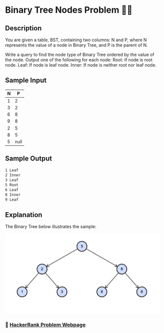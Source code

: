 # Binary Tree Nodes Problem 🌳🧮

## Description
You are given a table, BST, containing two columns: N and P, where N represents the value of a node in Binary Tree, and P is the parent of N.

Write a query to find the node type of Binary Tree ordered by the value of the node. Output one of the following for each node:
Root: If node is root node.
Leaf: If node is leaf node.
Inner: If node is neither root nor leaf node.

## Sample Input
| N | P |
|---|---|
| 1 | 2 |
| 3 | 2 |
| 6 | 8 |
| 9 | 8 |
| 2 | 5 |
| 8 | 5 |
| 5 | null |

## Sample Output
```
1 Leaf
2 Inner
3 Leaf
5 Root
6 Leaf
8 Inner
9 Leaf
```

## Explanation
The Binary Tree below illustrates the sample:

![Binary Tree Image](./BinaryTree_Image.jpg)

### 🔗 [HackerRank Problem Webpage](https://www.hackerrank.com/challenges/binary-search-tree-1/problem?isFullScreen=false)
